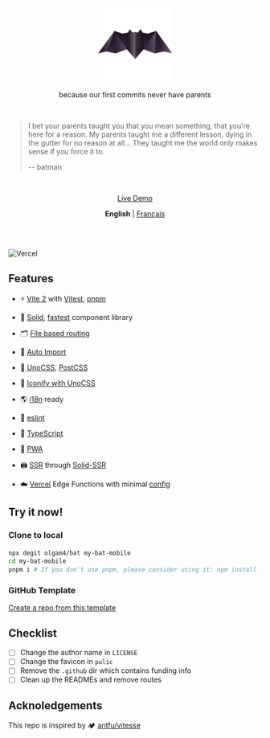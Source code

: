 <p align='center'>
  <img src="./public/pwa-512x512.png" width="150"/>
</p>

<p align='center'>because our first commits never have parents</p>

<br>

> I bet your parents taught you that you mean something, that you're here for a reason. My parents taught me a different lesson, dying in the gutter for no reason at all... They taught me the world only makes sense if you force it to.
> 
> -- batman

<br>

<p align='center'>
  <a href="https://bat.glo.quebec" target="_blank">Live Demo</a>
</p

<br>

<p align='center'><b>English</b> | <a href="/README.fr-CA.md">Français</a></p>

<!-- Contributions are welcome -->

<br>

<br>

![Vercel](https://vercelbadge.vercel.app/api/olgam4/bat)

## Features

* ⚡️ [Vite 2](https://vitejs.dev/) with [Vitest](https://vitest.dev/), [pnpm](https://pnpm.js.org/)

* 🗿 [Solid](https://www.solidjs.com/), [fastest](https://krausest.github.io/js-framework-benchmark/current.html) component library

* 🗂 [File based routing](/src/routes/)

* 🔮 [Auto Import](https://github.com/antfu/unplugin-auto-import/)

* 🎨 [UnoCSS](https://uno.antfu.me/), [PostCSS](https://postcss.org/)

* 🙂 [Iconify with UnoCSS](https://github.com/unocss/unocss/tree/main/packages/preset-icons/)

* 🌎 [i18n](https://github.com/solidjs-community/solid-primitives/tree/main/packages/i18n) ready

* 🧽 [eslint](https://eslint.org/)

* 🦾 [TypeScript](https://www.typescriptlang.org/)

* 📱 [PWA](https://github.com/antfu/vite-plugin-pwa)

* 🖨 [SSR](https://github.com/solidjs/solid-start) through [Solid-SSR](https://github.com/solidjs/solid/tree/main/packages/solid-ssr)

* ☁️  [Vercel](https://vercel.com/) Edge Functions with minimal [config](./assets/vercel-config.md)

## Try it now!

### Clone to local

``` sh
npx degit olgam4/bat my-bat-mobile
cd my-bat-mobile
pnpm i # If you don't use pnpm, please consider using it: npm install -g pnpm
```

### GitHub Template

[Create a repo from this template](https://github.com/olgam4/bat/generate)

## Checklist

- [ ] Change the author name in `LICENSE`
- [ ] Change the favicon in `pulic`
- [ ] Remove the `.github` dir which contains funding info
- [ ] Clean up the READMEs and remove routes

## Acknoledgements

This repo is inspired by 🏕 [antfu/vitesse](https://github.com/antfu/vitesse)
